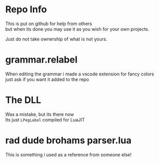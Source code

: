 # Repo Info
This is put on github for help from others  
but when its done you may use it as you wish for your own projects.  

Just do not take ownership of what is not yours.  

# grammar.relabel
When editing the grammar i made a vscode extension for fancy colors  
just ask if you want it added to the repo  

# The DLL
Was a mistake, but its there now  
Its just `LPegLabel` compiled for LuaJIT  

# rad dude brohams parser.lua
This is something i used as a reference from someone else!  
